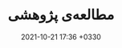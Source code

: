 ---
layout: single
title: مطالعه‌ی پژوهشی
excerpt: >- 
    اگر می‌خواهید در بالا بردن دانش پزشکی درباره‌ی ناتوانی‌های شناختی نقش داشته باشید، می‌توانید در مطالعه‌ها‌ی پژوهشی همکاری کنید.
image: brain-research.png
date: 2021-10-21 17:36 +0330
language: fa-IR
color: primary
ext-link: false
---